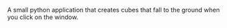 A small python application that creates cubes that fall to the ground when you click on the window.
